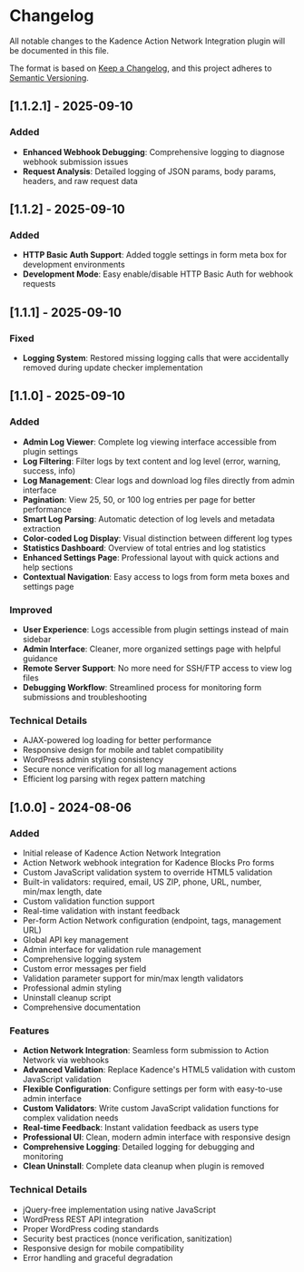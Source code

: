 # Changelog

All notable changes to the Kadence Action Network Integration plugin will be documented in this file.

The format is based on [Keep a Changelog](https://keepachangelog.com/en/1.0.0/),
and this project adheres to [Semantic Versioning](https://semver.org/spec/v2.0.0.html).

## [1.1.2.1] - 2025-09-10

### Added
- **Enhanced Webhook Debugging**: Comprehensive logging to diagnose webhook submission issues
- **Request Analysis**: Detailed logging of JSON params, body params, headers, and raw request data

## [1.1.2] - 2025-09-10

### Added
- **HTTP Basic Auth Support**: Added toggle settings in form meta box for development environments
- **Development Mode**: Easy enable/disable HTTP Basic Auth for webhook requests

## [1.1.1] - 2025-09-10

### Fixed
- **Logging System**: Restored missing logging calls that were accidentally removed during update checker implementation

## [1.1.0] - 2025-09-10

### Added
- **Admin Log Viewer**: Complete log viewing interface accessible from plugin settings
- **Log Filtering**: Filter logs by text content and log level (error, warning, success, info)
- **Log Management**: Clear logs and download log files directly from admin interface
- **Pagination**: View 25, 50, or 100 log entries per page for better performance
- **Smart Log Parsing**: Automatic detection of log levels and metadata extraction
- **Color-coded Log Display**: Visual distinction between different log types
- **Statistics Dashboard**: Overview of total entries and log statistics
- **Enhanced Settings Page**: Professional layout with quick actions and help sections
- **Contextual Navigation**: Easy access to logs from form meta boxes and settings page

### Improved
- **User Experience**: Logs accessible from plugin settings instead of main sidebar
- **Admin Interface**: Cleaner, more organized settings page with helpful guidance
- **Remote Server Support**: No more need for SSH/FTP access to view log files
- **Debugging Workflow**: Streamlined process for monitoring form submissions and troubleshooting

### Technical Details
- AJAX-powered log loading for better performance
- Responsive design for mobile and tablet compatibility
- WordPress admin styling consistency
- Secure nonce verification for all log management actions
- Efficient log parsing with regex pattern matching

## [1.0.0] - 2024-08-06

### Added
- Initial release of Kadence Action Network Integration
- Action Network webhook integration for Kadence Blocks Pro forms
- Custom JavaScript validation system to override HTML5 validation
- Built-in validators: required, email, US ZIP, phone, URL, number, min/max length, date
- Custom validation function support
- Real-time validation with instant feedback
- Per-form Action Network configuration (endpoint, tags, management URL)
- Global API key management
- Admin interface for validation rule management
- Comprehensive logging system
- Custom error messages per field
- Validation parameter support for min/max length validators
- Professional admin styling
- Uninstall cleanup script
- Comprehensive documentation

### Features
- **Action Network Integration**: Seamless form submission to Action Network via webhooks
- **Advanced Validation**: Replace Kadence's HTML5 validation with custom JavaScript validation
- **Flexible Configuration**: Configure settings per form with easy-to-use admin interface
- **Custom Validators**: Write custom JavaScript validation functions for complex validation needs
- **Real-time Feedback**: Instant validation feedback as users type
- **Professional UI**: Clean, modern admin interface with responsive design
- **Comprehensive Logging**: Detailed logging for debugging and monitoring
- **Clean Uninstall**: Complete data cleanup when plugin is removed

### Technical Details
- jQuery-free implementation using native JavaScript
- WordPress REST API integration
- Proper WordPress coding standards
- Security best practices (nonce verification, sanitization)
- Responsive design for mobile compatibility
- Error handling and graceful degradation 